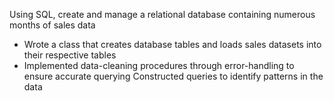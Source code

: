 Using SQL, create and manage a relational database containing numerous months of sales data
-	Wrote a class that creates database tables and loads sales datasets into their respective tables
-	Implemented data-cleaning procedures through error-handling to ensure accurate querying
Constructed queries to identify patterns in the data

